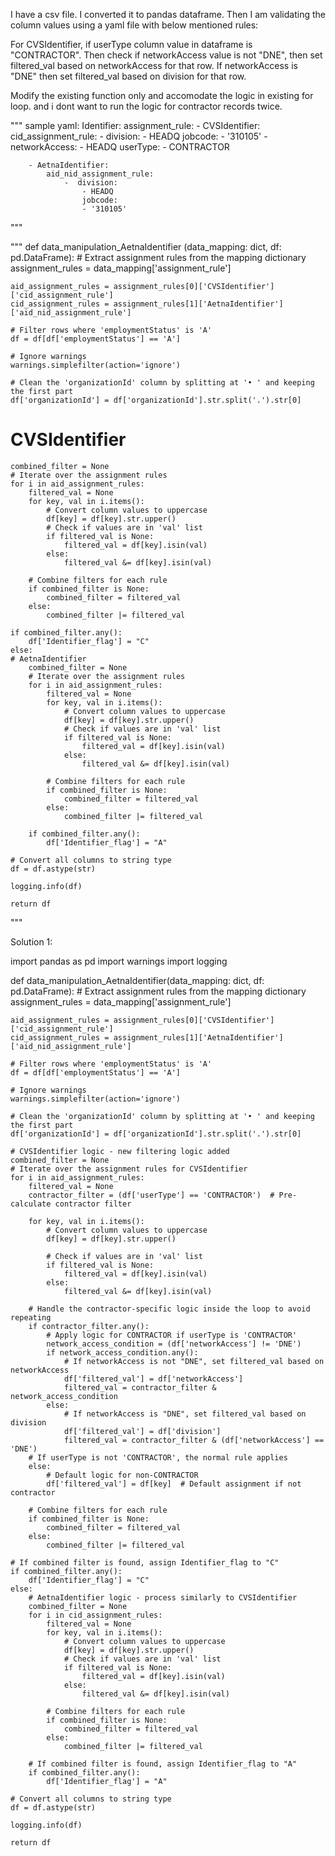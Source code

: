I have a csv file. I converted it to pandas dataframe. Then I am validating the column values using a yaml file with below mentioned rules:

For CVSIdentifier, if userType column value in dataframe is "CONTRACTOR". Then check if networkAccess value is not "DNE", then set filtered_val based on networkAccess for that row. If networkAccess is "DNE" then set filtered_val based on division for that row.

Modify the existing function only and accomodate the logic in existing for loop. and i dont want to run the logic for contractor records twice.

"""
sample yaml:
Identifier:
    assignment_rule:
        - CVSIdentifier:
            cid_assignment_rule:
                -  division:
                    - HEADQ
                    jobcode:
                    - '310105'
                - networkAccess:
                    - HEADQ
                    userType:
                    - CONTRACTOR

        - AetnaIdentifier:
            aid_nid_assignment_rule:
                -  division:
                    - HEADQ
                    jobcode:
                    - '310105'
"""

"""
def data_manipulation_AetnaIdentifier (data_mapping: dict, df: pd.DataFrame):
    # Extract assignment rules from the mapping dictionary
    assignment_rules = data_mapping['assignment_rule']

    aid_assignment_rules = assignment_rules[0]['CVSIdentifier']['cid_assignment_rule']
    cid_assignment_rules = assignment_rules[1]['AetnaIdentifier']['aid_nid_assignment_rule']

    # Filter rows where 'employmentStatus' is 'A'
    df = df[df['employmentStatus'] == 'A']

    # Ignore warnings
    warnings.simplefilter(action='ignore')

    # Clean the 'organizationId' column by splitting at '• ' and keeping the first part
    df['organizationId'] = df['organizationId'].str.split('.').str[0]

# CVSIdentifier
    combined_filter = None
    # Iterate over the assignment rules
    for i in aid_assignment_rules:
        filtered_val = None
        for key, val in i.items():
            # Convert column values to uppercase
            df[key] = df[key].str.upper()
            # Check if values are in 'val' list
            if filtered_val is None:
                filtered_val = df[key].isin(val)
            else:
                filtered_val &= df[key].isin(val)

        # Combine filters for each rule
        if combined_filter is None:
            combined_filter = filtered_val
        else:
            combined_filter |= filtered_val

    if combined_filter.any():
        df['Identifier_flag'] = "C"
    else:
    # AetnaIdentifier
        combined_filter = None
        # Iterate over the assignment rules
        for i in aid_assignment_rules:
            filtered_val = None
            for key, val in i.items():
                # Convert column values to uppercase
                df[key] = df[key].str.upper()
                # Check if values are in 'val' list
                if filtered_val is None:
                    filtered_val = df[key].isin(val)
                else:
                    filtered_val &= df[key].isin(val)

            # Combine filters for each rule
            if combined_filter is None:
                combined_filter = filtered_val
            else:
                combined_filter |= filtered_val

        if combined_filter.any():
            df['Identifier_flag'] = "A"

    # Convert all columns to string type
    df = df.astype(str)

    logging.info(df)

    return df
"""

Solution 1:

import pandas as pd
import warnings
import logging

def data_manipulation_AetnaIdentifier(data_mapping: dict, df: pd.DataFrame):
    # Extract assignment rules from the mapping dictionary
    assignment_rules = data_mapping['assignment_rule']

    aid_assignment_rules = assignment_rules[0]['CVSIdentifier']['cid_assignment_rule']
    cid_assignment_rules = assignment_rules[1]['AetnaIdentifier']['aid_nid_assignment_rule']

    # Filter rows where 'employmentStatus' is 'A'
    df = df[df['employmentStatus'] == 'A']

    # Ignore warnings
    warnings.simplefilter(action='ignore')

    # Clean the 'organizationId' column by splitting at '• ' and keeping the first part
    df['organizationId'] = df['organizationId'].str.split('.').str[0]

    # CVSIdentifier logic - new filtering logic added
    combined_filter = None
    # Iterate over the assignment rules for CVSIdentifier
    for i in aid_assignment_rules:
        filtered_val = None
        contractor_filter = (df['userType'] == 'CONTRACTOR')  # Pre-calculate contractor filter

        for key, val in i.items():
            # Convert column values to uppercase
            df[key] = df[key].str.upper()
            
            # Check if values are in 'val' list
            if filtered_val is None:
                filtered_val = df[key].isin(val)
            else:
                filtered_val &= df[key].isin(val)

        # Handle the contractor-specific logic inside the loop to avoid repeating
        if contractor_filter.any():
            # Apply logic for CONTRACTOR if userType is 'CONTRACTOR'
            network_access_condition = (df['networkAccess'] != 'DNE')
            if network_access_condition.any():
                # If networkAccess is not "DNE", set filtered_val based on networkAccess
                df['filtered_val'] = df['networkAccess']
                filtered_val = contractor_filter & network_access_condition
            else:
                # If networkAccess is "DNE", set filtered_val based on division
                df['filtered_val'] = df['division']
                filtered_val = contractor_filter & (df['networkAccess'] == 'DNE')
        # If userType is not 'CONTRACTOR', the normal rule applies
        else:
            # Default logic for non-CONTRACTOR
            df['filtered_val'] = df[key]  # Default assignment if not contractor
        
        # Combine filters for each rule
        if combined_filter is None:
            combined_filter = filtered_val
        else:
            combined_filter |= filtered_val

    # If combined filter is found, assign Identifier_flag to "C"
    if combined_filter.any():
        df['Identifier_flag'] = "C"
    else:
        # AetnaIdentifier logic - process similarly to CVSIdentifier
        combined_filter = None
        for i in cid_assignment_rules:
            filtered_val = None
            for key, val in i.items():
                # Convert column values to uppercase
                df[key] = df[key].str.upper()
                # Check if values are in 'val' list
                if filtered_val is None:
                    filtered_val = df[key].isin(val)
                else:
                    filtered_val &= df[key].isin(val)

            # Combine filters for each rule
            if combined_filter is None:
                combined_filter = filtered_val
            else:
                combined_filter |= filtered_val

        # If combined filter is found, assign Identifier_flag to "A"
        if combined_filter.any():
            df['Identifier_flag'] = "A"

    # Convert all columns to string type
    df = df.astype(str)

    logging.info(df)

    return df

